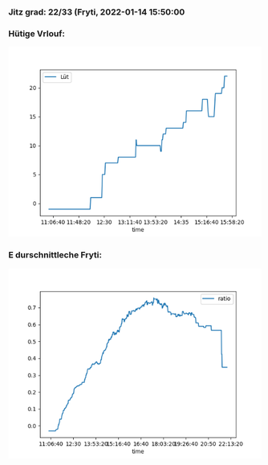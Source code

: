 ### Jitz grad: 22/33 (Fryti, 2022-01-14 15:50:00

### Hütige Vrlouf:
![Graph](Today.png)

### E durschnittleche Fryti:
![Graph](Fryti.png)
